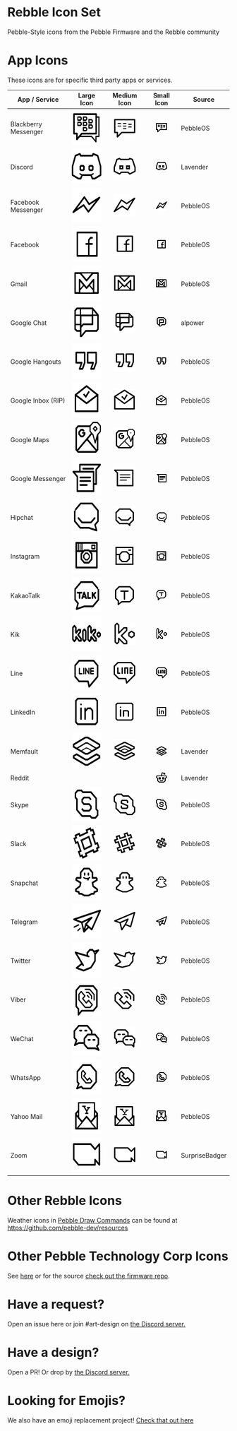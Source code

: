 # Rebble Icon Set

Pebble-Style icons from the Pebble Firmware and the Rebble community

# App Icons

These icons are for specific third party apps or services.

| App / Service        | Large Icon                                                                                     | Medium Icon                                                                                                              | Small Icon                                                                                                               | Source         |
| -------------------- | ---------------------------------------------------------------------------------------------- | ------------------------------------------------------------------------------------------------------------------------ | ------------------------------------------------------------------------------------------------------------------------ | -------------- |
| Blackberry Messenger | <img src="./pebbleos/Pebble_80x80_Blackberry_messenger.svg" width="80" height="80">            | <div align="center"><img src="./pebbleos/Pebble_50x50_Blackberry_messenger.svg" width="50" height="50"></div>            | <div align="center"><img src="./pebbleos/Pebble_25x25_Blackberry_messenger.svg" width="25" height="25"></div>            | PebbleOS       |
| Discord              | <img src="./Third%20party%20apps/80px/Discord%2080px.svg" width="80" height="80">              | <div align="center"><img src="./Third%20party%20apps/50px/Discord%2050px.svg" width="50" height="50"></div>              | <div align="center"><img src="./Third%20party%20apps/25px/Discord%2025px.svg" width="25" height="25"></div>              | Lavender       |
| Facebook Messenger   | <img src="./pebbleos/Pebble_80x80_Facebook_messenger_notification.svg" width="80" height="80"> | <div align="center"><img src="./pebbleos/Pebble_50x50_Facebook_messenger_notification.svg" width="50" height="50"></div> | <div align="center"><img src="./pebbleos/Pebble_25x25_Facebook_messenger_notification.svg" width="25" height="25"></div> | PebbleOS       |
| Facebook             | <img src="./pebbleos/Pebble_80x80_Facebook_notification.svg" width="80" height="80">           | <div align="center"><img src="./pebbleos/Pebble_50x50_Facebook_notification.svg" width="50" height="50"></div>           | <div align="center"><img src="./pebbleos/Pebble_25x25_Facebook_notification.svg" width="25" height="25"></div>           | PebbleOS       |
| Gmail                | <img src="./pebbleos/Pebble_80x80_Gmail_notification.svg" width="80" height="80">              | <div align="center"><img src="./pebbleos/Pebble_50x50_Gmail_notification.svg" width="50" height="50"></div>              | <div align="center"><img src="./pebbleos/Pebble_25x25_Gmail_notification.svg" width="25" height="25"></div>              | PebbleOS       |
| Google Chat          | <img src="./Third%20party%20apps/80px/Gchat%2080px.svg" width="80" height="80">                | <div align="center"><img src="./Third%20party%20apps/50px/Gchat%2050px.svg" width="50" height="50"></div>                | <div align="center"><img src="./Third%20party%20apps/25px/Gchat%2025px.svg" width="25" height="25"></div>                | alpower        |
| Google Hangouts      | <img src="./pebbleos/Pebble_80x80_Google_Hangouts_notification.svg" width="80" height="80">    | <div align="center"><img src="./pebbleos/Pebble_50x50_Google_Hangouts_notification.svg" width="50" height="50"></div>    | <div align="center"><img src="./pebbleos/Pebble_25x25_Google_Hangouts_notification.svg" width="25" height="25"></div>    | PebbleOS       |
| Google Inbox (RIP)   | <img src="./pebbleos/Pebble_80x80_Google_inbox_notification.svg" width="80" height="80">       | <div align="center"><img src="./pebbleos/Pebble_50x50_Google_inbox_notification.svg" width="50" height="50"></div>       | <div align="center"><img src="./pebbleos/Pebble_25x25_Google_inbox_notification.svg" width="25" height="25"></div>       | PebbleOS       |
| Google Maps          | <img src="./pebbleos/Pebble_80x80_Google_Maps.svg" width="80" height="80">                     | <div align="center"><img src="./pebbleos/Pebble_50x50_Google_Maps.svg" width="50" height="50"></div>                     | <div align="center"><img src="./pebbleos/Pebble_25x25_Google_Maps.svg" width="25" height="25"></div>                     | PebbleOS       |
| Google Messenger     | <img src="./pebbleos/Pebble_80x80_Google_messenger.svg" width="80" height="80">                | <div align="center"><img src="./pebbleos/Pebble_50x50_Google_messenger.svg" width="50" height="50"></div>                | <div align="center"><img src="./pebbleos/Pebble_25x25_Google_messenger.svg" width="25" height="25"></div>                | PebbleOS       |
| Hipchat              | <img src="./pebbleos/Pebble_80x80_Hipchat.svg" width="80" height="80">                         | <div align="center"><img src="./pebbleos/Pebble_50x50_Hipchat.svg" width="50" height="50"></div>                         | <div align="center"><img src="./pebbleos/Pebble_25x25_Hipchat.svg" width="25" height="25"></div>                         | PebbleOS       |
| Instagram            | <img src="./pebbleos/Pebble_80x80_Instagram.svg" width="80" height="80">                       | <div align="center"><img src="./pebbleos/Pebble_50x50_Instagram.svg" width="50" height="50"></div>                       | <div align="center"><img src="./pebbleos/Pebble_25x25_Instagram.svg" width="25" height="25"></div>                       | PebbleOS       |
| KakaoTalk            | <img src="./pebbleos/Pebble_80x80_KakaoTalk.svg" width="80" height="80">                       | <div align="center"><img src="./pebbleos/Pebble_50x50_KakaoTalk.svg" width="50" height="50"></div>                       | <div align="center"><img src="./pebbleos/Pebble_25x25_KakaoTalk.svg" width="25" height="25"></div>                       | PebbleOS       |
| Kik                  | <img src="./pebbleos/Pebble_80x80_Kik.svg" width="80" height="80">                             | <div align="center"><img src="./pebbleos/Pebble_50x50_Kik.svg" width="50" height="50"></div>                             | <div align="center"><img src="./pebbleos/Pebble_25x25_Kik.svg" width="25" height="25"></div>                             | PebbleOS       |
| Line                 | <img src="./pebbleos/Pebble_80x80_Line.svg" width="80" height="80">                            | <div align="center"><img src="./pebbleos/Pebble_50x50_Line.svg" width="50" height="50"></div>                            | <div align="center"><img src="./pebbleos/Pebble_25x25_Line.svg" width="25" height="25"></div>                            | PebbleOS       |
| LinkedIn             | <img src="./pebbleos/Pebble_80x80_LinkedIn.svg" width="80" height="80">                        | <div align="center"><img src="./pebbleos/Pebble_50x50_LinkedIn.svg" width="50" height="50"></div>                        | <div align="center"><img src="./pebbleos/Pebble_25x25_LinkedIn.svg" width="25" height="25"></div>                        | PebbleOS       |
| Memfault             | <img src="./Third%20party%20apps/80px/Memfault%2080px.svg" width="80" height="80">             | <div align="center"><img src="./Third%20party%20apps/50px/Memfault%2050px.svg" width="50" height="50"></div>             | <div align="center"><img src="./Third%20party%20apps/25px/Memfault%2025px.svg" width="25" height="25"></div>             | Lavender       |
| Reddit               |                                                                                                |                                                                                                                          | <div align="center"><img src="./Third%20party%20apps/25px/Reddit%2025px.svg" width="25" height="25"></div>               | Lavender       |
| Skype                | <img src="./pebbleos/Pebble_80x80_Skype.svg" width="80" height="80">                           | <div align="center"><img src="./pebbleos/Pebble_50x50_Skype.svg" width="50" height="50"></div>                           | <div align="center"><img src="./pebbleos/Pebble_25x25_Skype.svg" width="25" height="25"></div>                           | PebbleOS       |
| Slack                | <img src="./pebbleos/Pebble_80x80_Slack.svg" width="80" height="80">                           | <div align="center"><img src="./pebbleos/Pebble_50x50_Slack.svg" width="50" height="50"></div>                           | <div align="center"><img src="./pebbleos/Pebble_25x25_Slack.svg" width="25" height="25"></div>                           | PebbleOS       |
| Snapchat             | <img src="./pebbleos/Pebble_80x80_Snapchat.svg" width="80" height="80">                        | <div align="center"><img src="./pebbleos/Pebble_50x50_Snapchat.svg" width="50" height="50"></div>                        | <div align="center"><img src="./pebbleos/Pebble_25x25_Snapchat.svg" width="25" height="25"></div>                        | PebbleOS       |
| Telegram             | <img src="./pebbleos/Pebble_80x80_Telegram_app.svg" width="80" height="80">                    | <div align="center"><img src="./pebbleos/Pebble_50x50_Telegram_app.svg" width="50" height="50"></div>                    | <div align="center"><img src="./pebbleos/Pebble_25x25_Telegram_app.svg" width="25" height="25"></div>                    | PebbleOS       |
| Twitter              | <img src="./pebbleos/Pebble_80x80_Twitter_notification.svg" width="80" height="80">            | <div align="center"><img src="./pebbleos/Pebble_50x50_Twitter_notification.svg" width="50" height="50"></div>            | <div align="center"><img src="./pebbleos/Pebble_25x25_Twitter_notification.svg" width="25" height="25"></div>            | PebbleOS       |
| Viber                | <img src="./pebbleos/Pebble_80x80_Viber.svg" width="80" height="80">                           | <div align="center"><img src="./pebbleos/Pebble_50x50_Viber.svg" width="50" height="50"></div>                           | <div align="center"><img src="./pebbleos/Pebble_25x25_Viber.svg" width="25" height="25"></div>                           | PebbleOS       |
| WeChat               | <img src="./pebbleos/Pebble_80x80_WeChat.svg" width="80" height="80">                          | <div align="center"><img src="./pebbleos/Pebble_50x50_WeChat.svg" width="50" height="50"></div>                          | <div align="center"><img src="./pebbleos/Pebble_25x25_WeChat.svg" width="25" height="25"></div>                          | PebbleOS       |
| WhatsApp             | <img src="./pebbleos/Pebble_80x80_WhatsApp_notification.svg" width="80" height="80">           | <div align="center"><img src="./pebbleos/Pebble_50x50_WhatsApp_notification.svg" width="50" height="50"></div>           | <div align="center"><img src="./pebbleos/Pebble_25x25_WhatsApp_notification.svg" width="25" height="25"></div>           | PebbleOS       |
| Yahoo Mail           | <img src="./pebbleos/Pebble_80x80_Yahoo_mail.svg" width="80" height="80">                      | <div align="center"><img src="./pebbleos/Pebble_50x50_Yahoo_mail.svg" width="50" height="50"></div>                      | <div align="center"><img src="./pebbleos/Pebble_25x25_Yahoo_mail.svg" width="25" height="25"></div>                      | PebbleOS       |
| Zoom                 | <img src="./Third%20party%20apps/80px/Zoom%2080px.svg" width="80" height="80">                 | <div align="center"><img src="./Third%20party%20apps/50px/Zoom%2050px.svg" width="50" height="50"></div>                 | <div align="center"><img src="./Third%20party%20apps/25px/Zoom%2025px.svg" width="25" height="25"></div>                 | SurpriseBadger |

# Other Rebble Icons

Weather icons in [Pebble Draw Commands](https://developer.rebble.io/developer.pebble.com/guides/graphics-and-animations/vector-graphics/index.html) can be found at https://github.com/pebble-dev/resources

# Other Pebble Technology Corp Icons

See [here](./pebbleos) or for the source [check out the firmware repo](https://github.com/pebble-dev/pebble-firmware/tree/main/resources/normal/base/images).

# Have a request?

Open an issue here or join #art-design on [the Discord server.](https://rebble.io/discord)

# Have a design?

Open a PR! Or drop by [the Discord server.](https://rebble.io/discord)

# Looking for Emojis?

We also have an emoji replacement project! [Check that out here](https://github.com/pebble-dev/rebble-emojis/)
